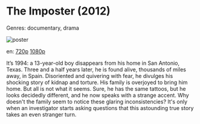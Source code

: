 # The Imposter (2012)

Genres: documentary, drama

![poster](http://image.tmdb.org/t/p/w500/aj6kq3QskRkC1qJyau8ukB478Hw.jpg)

en:
  [720p](magnet:?xt=urn:btih:CA96E5F36331BE2DA2990C24F09A417422673F2A&tr=udp://glotorrents.pw:6969/announce&tr=udp://tracker.opentrackr.org:1337/announce&tr=udp://torrent.gresille.org:80/announce&tr=udp://tracker.openbittorrent.com:80&tr=udp://tracker.coppersurfer.tk:6969&tr=udp://tracker.leechers-paradise.org:6969&tr=udp://p4p.arenabg.ch:1337&tr=udp://tracker.internetwarriors.net:1337)
  [1080p](magnet:?xt=urn:btih:F0E8CB219B0A49DF63548B725412DE0E4E86D04E&tr=udp://glotorrents.pw:6969/announce&tr=udp://tracker.opentrackr.org:1337/announce&tr=udp://torrent.gresille.org:80/announce&tr=udp://tracker.openbittorrent.com:80&tr=udp://tracker.coppersurfer.tk:6969&tr=udp://tracker.leechers-paradise.org:6969&tr=udp://p4p.arenabg.ch:1337&tr=udp://tracker.internetwarriors.net:1337)
  


It’s 1994: a 13-year-old boy disappears from his home in San Antonio, Texas. Three and a half years later, he is found alive, thousands of miles away, in Spain. Disoriented and quivering with fear, he divulges his shocking story of kidnap and torture. His family is overjoyed to bring him home. But all is not what it seems. Sure, he has the same tattoos, but he looks decidedly different, and he now speaks with a strange accent. Why doesn't the family seem to notice these glaring inconsistencies? It's only when an investigator starts asking questions that this astounding true story takes an even stranger turn.